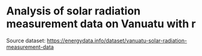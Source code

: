 # Analysis of solar radiation measurement data on Vanuatu with r

Source dataset: https://energydata.info/dataset/vanuatu-solar-radiation-measurement-data 
